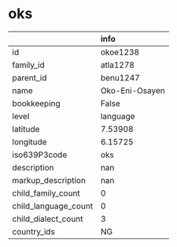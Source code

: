 # oks
|                      | info           |
|:---------------------|:---------------|
| id                   | okoe1238       |
| family_id            | atla1278       |
| parent_id            | benu1247       |
| name                 | Oko-Eni-Osayen |
| bookkeeping          | False          |
| level                | language       |
| latitude             | 7.53908        |
| longitude            | 6.15725        |
| iso639P3code         | oks            |
| description          | nan            |
| markup_description   | nan            |
| child_family_count   | 0              |
| child_language_count | 0              |
| child_dialect_count  | 3              |
| country_ids          | NG             |